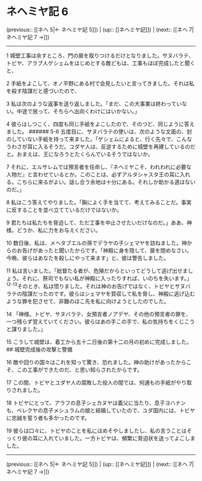# ネヘミヤ記 6

(previous:: [[ネヘ 5|← ネヘミヤ記 5]]) | (up:: [[ネヘミヤ記]]) | (next:: [[ネヘ 7|ネヘミヤ記 7 →]])

***


1 城壁工事は余すところ、門の扉を取りつけるだけとなりました。サヌバラテ、トビヤ、アラブ人ゲシェムをはじめとする敵どもは、工事もほぼ完成したと聞くと、 

2 手紙をよこして、オノ平野にある村で会見したいと言ってきました。それは私を殺す陰謀だと感づいたので、 

3 私は次のような返事を送り返しました。「まだ、この大事業は終わっていない。中途で放って、そちらへ出向くわけにはいかない。」 

4 彼らはしつこく、四度も同じ手紙をよこしたので、そのつど、同じように答えました。 ###### 5-6 五度目に、サヌバラテの使いは、次のような文面の、封のしていない手紙を持って来ました。「ゲシェムによると、行く先々で、こんなうわさが耳に入るそうだ。ユダヤ人は、反逆するために城壁を再建しているのだと。おまえは、王になろうとたくらんでいるそうではないか。 

7 それに、エルサレムでは預言者を任命し、『ネヘミヤこそ、われわれに必要な人物だ』と言わせているとか。このことは、必ずアルタシャスタ王の耳に入れる。こちらに来るがよい。話し合う余地は十分にある。それしか助かる道はないのだ。」 

8 私はこう答えてやりました。「胸によく手を当てて、考えてみることだ。事実に反することを並べ立てているだけではないか。 

9 君たちは私たちを脅迫して、ただ工事を中止させたいだけなのだ。」ああ、神様。どうか、私に力をお与えください。 

10 数日後、私は、メヘタブエルの孫でデラヤの子シェマヤを訪ねました。神からのお告げがあったと聞いたからです。「神殿に身を隠して、扉を閉めなさい。今晩、彼らはあなたを殺しにやって来ます」と、彼は警告しました。 

11 私は言いました。「総督たる者が、危険だからといってどうして逃げ出せましょう。それに、祭司でもない私が神殿に入ったりすれば、いのちを失います。」 <sup class="versenum">12-13</sup>そのとき、私は悟りました。それは神のお告げではなく、トビヤとサヌバラテの陰謀だったのです。彼らはシェマヤを買収して私を脅し、神殿に逃げ込むような罪を犯させて、非難のほこ先を私に向けようとしたのでした。 

14 「神様。トビヤ、サヌバラテ、女預言者ノアデヤ、その他の預言者の罪を、一つ残らず覚えていてください。彼らはあの手この手で、私の気持ちをくじこうと謀りました。」 

15 こうして城壁は、着工から五十二日後の第十二の月の初めに完成しました。 ## 城壁完成後の攻撃と警備 

16 敵や回りの国々はこれを知って驚き、恐れました。神の助けがあったからこそ、この工事ができたのだ、と思い知らされたからです。 

17 この間、トビヤとユダヤ人の腐敗した役人の間では、何通もの手紙がやり取りされました。 

18 トビヤにとって、アラフの息子シェカヌヤは義父に当たり、息子ヨハナンも、ベレクヤの息子メシュラムの娘と結婚していたので、ユダ国内には、トビヤに忠誠を誓う者も多かったのです。 

19 彼らは口々に、トビヤのことを私にほめそやしましたし、私の言うことはそっくり彼の耳に入れていました。一方トビヤは、頻繁に脅迫状を送ってよこしました。

***

(previous:: [[ネヘ 5|← ネヘミヤ記 5]]) | (up:: [[ネヘミヤ記]]) | (next:: [[ネヘ 7|ネヘミヤ記 7 →]])
